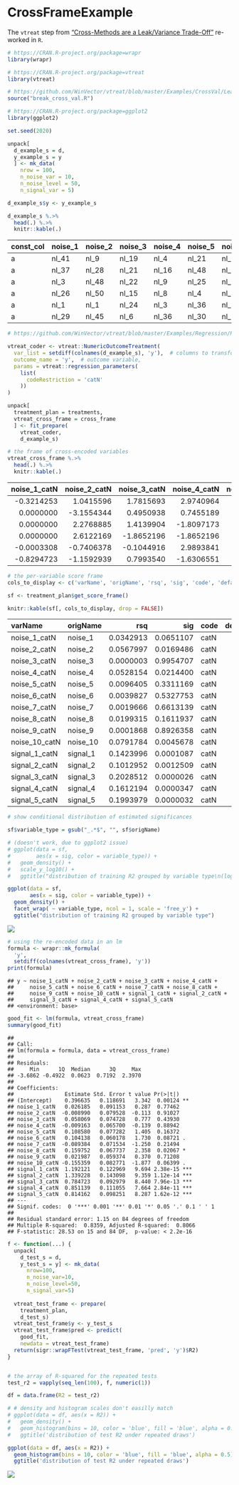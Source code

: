CrossFrameExample
================

The `vtreat` step from [“Cross-Methods are a Leak/Variance
Trade-Off”](https://github.com/WinVector/pyvtreat/blob/master/Examples/CrossVal/LeakTradeOff/CrossFrameExample.ipynb)
re-worked in `R`.

``` r
# https://CRAN.R-project.org/package=wrapr
library(wrapr)

# https://CRAN.R-project.org/package=vtreat
library(vtreat)

# https://github.com/WinVector/vtreat/blob/master/Examples/CrossVal/LeakTradeOff/break_cross_val.R
source("break_cross_val.R")

# https://CRAN.R-project.org/package=ggplot2
library(ggplot2)
```

``` r
set.seed(2020)
```

``` r
unpack[
  d_example_s = d, 
  y_example_s = y
  ] <- mk_data(
    nrow = 100,
    n_noise_var = 10,
    n_noise_level = 50,
    n_signal_var = 5)

d_example_s$y <- y_example_s
```

``` r
d_example_s %.>%
  head(.) %.>%
  knitr::kable(.)
```

| const\_col | noise\_1 | noise\_2 | noise\_3 | noise\_4 | noise\_5 | noise\_6 | noise\_7 | noise\_8 | noise\_9 | noise\_10 | signal\_1 | signal\_2 | signal\_3 | signal\_4 | signal\_5 |           y |
| :--------- | :------- | :------- | :------- | :------- | :------- | :------- | :------- | :------- | :------- | :-------- | :-------- | :-------- | :-------- | :-------- | :-------- | ----------: |
| a          | nl\_41   | nl\_9    | nl\_19   | nl\_4    | nl\_21   | nl\_26   | nl\_12   | nl\_20   | nl\_19   | nl\_49    | a         | b         | a         | b         | a         |   1.3769721 |
| a          | nl\_37   | nl\_28   | nl\_21   | nl\_16   | nl\_48   | nl\_31   | nl\_24   | nl\_12   | nl\_13   | nl\_10    | a         | b         | b         | b         | a         | \-0.6984516 |
| a          | nl\_3    | nl\_48   | nl\_22   | nl\_9    | nl\_25   | nl\_14   | nl\_24   | nl\_8    | nl\_24   | nl\_19    | b         | b         | a         | a         | a         | \-0.0980232 |
| a          | nl\_26   | nl\_50   | nl\_15   | nl\_8    | nl\_4    | nl\_38   | nl\_15   | nl\_10   | nl\_13   | nl\_47    | b         | b         | a         | b         | a         | \-2.1304059 |
| a          | nl\_1    | nl\_1    | nl\_24   | nl\_3    | nl\_36   | nl\_35   | nl\_48   | nl\_44   | nl\_18   | nl\_48    | a         | b         | a         | a         | a         |   0.2034657 |
| a          | nl\_29   | nl\_45   | nl\_6    | nl\_36   | nl\_30   | nl\_34   | nl\_48   | nl\_5    | nl\_31   | nl\_50    | b         | a         | a         | a         | a         |   3.7205735 |

``` r
# https://github.com/WinVector/vtreat/blob/master/Examples/Regression/Regression_FP.md

vtreat_coder <- vtreat::NumericOutcomeTreatment(
  var_list = setdiff(colnames(d_example_s), 'y'),  # columns to transform
  outcome_name = 'y',  # outcome variable,
  params = vtreat::regression_parameters(
    list(
      codeRestriction = 'catN'
    ))
)

unpack[
  treatment_plan = treatments,
  vtreat_cross_frame = cross_frame
  ] <- fit_prepare(
    vtreat_coder, 
    d_example_s)
```

``` r
# the frame of cross-encoded variables
vtreat_cross_frame %.>%
  head(.) %.>%
  knitr::kable(.)
```

| noise\_1\_catN | noise\_2\_catN | noise\_3\_catN | noise\_4\_catN | noise\_5\_catN | noise\_6\_catN | noise\_7\_catN | noise\_8\_catN | noise\_9\_catN | noise\_10\_catN | signal\_1\_catN | signal\_2\_catN | signal\_3\_catN | signal\_4\_catN | signal\_5\_catN |           y |
| -------------: | -------------: | -------------: | -------------: | -------------: | -------------: | -------------: | -------------: | -------------: | --------------: | --------------: | --------------: | --------------: | --------------: | --------------: | ----------: |
|    \-0.3214253 |      1.0415596 |      1.7815693 |      2.9740964 |       0.000000 |      0.1010524 |      1.3516706 |      1.2807063 |      1.2391478 |       1.6621820 |       1.0819638 |     \-0.7295630 |       1.2060911 |      \-1.352016 |        1.213655 |   1.3769721 |
|      0.0000000 |    \-3.1554344 |      0.4950938 |      0.7455189 |       2.891602 |      1.5079800 |      1.0151562 |      0.0000000 |    \-2.2593076 |     \-0.9080161 |       1.0819638 |     \-0.7295630 |     \-1.7868016 |      \-1.352016 |        1.213655 | \-0.6984516 |
|      0.0000000 |      2.2768885 |      1.4139904 |    \-1.8097173 |       0.000000 |      0.9623809 |      0.7103255 |    \-4.1617870 |    \-1.5490854 |     \-1.5106549 |     \-1.0834095 |     \-0.9185477 |       1.3547574 |        1.007801 |        1.064116 | \-0.0980232 |
|      0.0000000 |      2.6122169 |    \-1.8652196 |    \-1.8652196 |     \-1.548588 |      1.4135334 |    \-0.0729384 |      2.2679172 |    \-2.4000700 |     \-0.7992490 |     \-0.9909623 |     \-0.8983524 |       0.9164436 |      \-1.061076 |        1.237113 | \-2.1304059 |
|    \-0.0003308 |    \-0.7406378 |    \-0.1044916 |      2.9893841 |       0.000000 |      0.8673810 |      3.0696999 |      0.0000000 |      0.0000000 |       0.0000000 |       0.9326704 |     \-0.8983524 |       0.9164436 |        1.127394 |        1.237113 |   0.2034657 |
|    \-0.8294723 |    \-1.1592939 |      0.7993540 |    \-1.6306551 |       0.000000 |      1.0415596 |      1.2223115 |    \-0.9625074 |    \-0.4072366 |       0.6629259 |     \-0.9892241 |       0.7979596 |       1.2060911 |        1.031802 |        1.213655 |   3.7205735 |

``` r
# the per-variable score frame
cols_to_display <- c('varName', 'origName', 'rsq', 'sig', 'code', 'default_threshold', 'recommended')

sf <- treatment_plan$get_score_frame()

knitr::kable(sf[, cols_to_display, drop = FALSE])
```

| varName         | origName  |       rsq |       sig | code | default\_threshold | recommended |
| :-------------- | :-------- | --------: | --------: | :--- | -----------------: | :---------- |
| noise\_1\_catN  | noise\_1  | 0.0342913 | 0.0651107 | catN |         0.06666667 | TRUE        |
| noise\_2\_catN  | noise\_2  | 0.0567997 | 0.0169486 | catN |         0.06666667 | TRUE        |
| noise\_3\_catN  | noise\_3  | 0.0000003 | 0.9954707 | catN |         0.06666667 | FALSE       |
| noise\_4\_catN  | noise\_4  | 0.0528154 | 0.0214400 | catN |         0.06666667 | TRUE        |
| noise\_5\_catN  | noise\_5  | 0.0096405 | 0.3311169 | catN |         0.06666667 | FALSE       |
| noise\_6\_catN  | noise\_6  | 0.0039827 | 0.5327753 | catN |         0.06666667 | FALSE       |
| noise\_7\_catN  | noise\_7  | 0.0019666 | 0.6613139 | catN |         0.06666667 | FALSE       |
| noise\_8\_catN  | noise\_8  | 0.0199315 | 0.1611937 | catN |         0.06666667 | FALSE       |
| noise\_9\_catN  | noise\_9  | 0.0001868 | 0.8926358 | catN |         0.06666667 | FALSE       |
| noise\_10\_catN | noise\_10 | 0.0791784 | 0.0045678 | catN |         0.06666667 | TRUE        |
| signal\_1\_catN | signal\_1 | 0.1423996 | 0.0001087 | catN |         0.06666667 | TRUE        |
| signal\_2\_catN | signal\_2 | 0.1012952 | 0.0012509 | catN |         0.06666667 | TRUE        |
| signal\_3\_catN | signal\_3 | 0.2028512 | 0.0000026 | catN |         0.06666667 | TRUE        |
| signal\_4\_catN | signal\_4 | 0.1612194 | 0.0000347 | catN |         0.06666667 | TRUE        |
| signal\_5\_catN | signal\_5 | 0.1993979 | 0.0000032 | catN |         0.06666667 | TRUE        |

``` r
# show conditional distribution of estimated significances

sf$variable_type = gsub("_.*$", "", sf$origName)

# (doesn't work, due to ggplot2 issue)
# ggplot(data = sf,
#        aes(x = sig, color = variable_type)) +
#   geom_density() + 
#   scale_y_log10() +
#   ggtitle("distribution of training R2 grouped by variable type\n(log y scale)")

ggplot(data = sf,
       aes(x = sig, color = variable_type)) +
  geom_density() +
  facet_wrap( ~ variable_type, ncol = 1, scale = 'free_y') +
  ggtitle("distribution of training R2 grouped by variable type")
```

![](CrossFrameExample_files/figure-gfm/unnamed-chunk-8-1.png)<!-- -->

``` r
# using the re-encoded data in an lm
formula <- wrapr::mk_formula(
  'y', 
  setdiff(colnames(vtreat_cross_frame), 'y'))
print(formula)
```

    ## y ~ noise_1_catN + noise_2_catN + noise_3_catN + noise_4_catN + 
    ##     noise_5_catN + noise_6_catN + noise_7_catN + noise_8_catN + 
    ##     noise_9_catN + noise_10_catN + signal_1_catN + signal_2_catN + 
    ##     signal_3_catN + signal_4_catN + signal_5_catN
    ## <environment: base>

``` r
good_fit <- lm(formula, vtreat_cross_frame)
summary(good_fit)
```

    ## 
    ## Call:
    ## lm(formula = formula, data = vtreat_cross_frame)
    ## 
    ## Residuals:
    ##     Min      1Q  Median      3Q     Max 
    ## -3.6862 -0.4922  0.0623  0.7192  2.3970 
    ## 
    ## Coefficients:
    ##                Estimate Std. Error t value Pr(>|t|)    
    ## (Intercept)    0.396635   0.118691   3.342  0.00124 ** 
    ## noise_1_catN   0.026185   0.091153   0.287  0.77462    
    ## noise_2_catN  -0.008990   0.079528  -0.113  0.91027    
    ## noise_3_catN   0.058069   0.074728   0.777  0.43930    
    ## noise_4_catN  -0.009163   0.065700  -0.139  0.88942    
    ## noise_5_catN   0.108580   0.077282   1.405  0.16372    
    ## noise_6_catN   0.104138   0.060178   1.730  0.08721 .  
    ## noise_7_catN  -0.089384   0.071534  -1.250  0.21494    
    ## noise_8_catN   0.159752   0.067737   2.358  0.02067 *  
    ## noise_9_catN   0.021987   0.059374   0.370  0.71208    
    ## noise_10_catN -0.155359   0.082771  -1.877  0.06399 .  
    ## signal_1_catN  1.192121   0.122969   9.694 2.38e-15 ***
    ## signal_2_catN  1.339228   0.143098   9.359 1.12e-14 ***
    ## signal_3_catN  0.784723   0.092979   8.440 7.96e-13 ***
    ## signal_4_catN  0.851139   0.111055   7.664 2.84e-11 ***
    ## signal_5_catN  0.814162   0.098251   8.287 1.62e-12 ***
    ## ---
    ## Signif. codes:  0 '***' 0.001 '**' 0.01 '*' 0.05 '.' 0.1 ' ' 1
    ## 
    ## Residual standard error: 1.15 on 84 degrees of freedom
    ## Multiple R-squared:  0.8359, Adjusted R-squared:  0.8066 
    ## F-statistic: 28.53 on 15 and 84 DF,  p-value: < 2.2e-16

``` r
f <- function(...) {
  unpack[
    d_test_s = d, 
    y_test_s = y] <- mk_data(
      nrow=100,
      n_noise_var=10,
      n_noise_level=50,
      n_signal_var=5)
  
  vtreat_test_frame <- prepare(
    treatment_plan,
    d_test_s)
  vtreat_test_frame$y <- y_test_s
  vtreat_test_frame$pred <- predict(
    good_fit, 
    newdata = vtreat_test_frame)
  return(sigr::wrapFTest(vtreat_test_frame, 'pred', 'y')$R2)
}


# the array of R-squared for the repeated tests
test_r2 = vapply(seq_len(100), f, numeric(1))
```

``` r
df = data.frame(R2 = test_r2)

# # density and histogram scales don't easilly match
# ggplot(data = df, aes(x = R2)) +
#   geom_density() +
#   geom_histogram(bins = 10, color = 'blue', fill = 'blue', alpha = 0.5) + 
#   ggtitle('distribution of test R2 under repeated draws')

ggplot(data = df, aes(x = R2)) +
  geom_histogram(bins = 10, color = 'blue', fill = 'blue', alpha = 0.5) + 
  ggtitle('distribution of test R2 under repeated draws')
```

![](CrossFrameExample_files/figure-gfm/unnamed-chunk-11-1.png)<!-- -->
